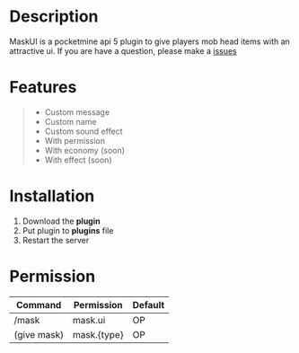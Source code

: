 # Description
MaskUI is a pocketmine api 5 plugin to give players mob head items with an attractive ui. If you are have a question, please make a [issues](https://github.com/SkulZOnTheYT/MaskUI/issues/new)

# Features
>- Custom message
>- Custom name
>- Custom sound effect
>- With permission
>- With economy (soon)
>- With effect (soon)

# Installation
1. Download the **plugin**
2. Put plugin to **plugins** file
3. Restart the server

# Permission
| Command | Permission | Default |
|---|---|---|
| /mask | mask.ui | OP |
| (give mask) | mask.{type} | OP |
